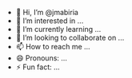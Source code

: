 - 👋 Hi, I’m @jmabiria
- 👀 I’m interested in ...
- 🌱 I’m currently learning ...
- 💞️ I’m looking to collaborate on ...
- 📫 How to reach me ...
- 😄 Pronouns: ...
- ⚡ Fun fact: ...

<!---
jmabiria/jmabiria is a ✨ special ✨ repository because its `README.md` (this file) appears on your GitHub profile.
You can click the Preview link to take a look at your changes.
--->
